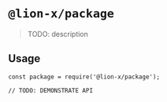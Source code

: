 # `@lion-x/package`

> TODO: description

## Usage

```
const package = require('@lion-x/package');

// TODO: DEMONSTRATE API
```

